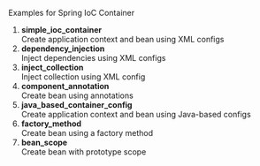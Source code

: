 Examples for Spring IoC Container

1. **simple_ioc_container**  
Create application context and bean using XML configs
2. **dependency_injection**  
Inject dependencies using XML configs
3. **inject_collection**  
Inject collection using XML config
4. **component_annotation**  
Create bean using annotations
5. **java_based_container_config**    
Create application context and bean using Java-based configs
6. **factory_method**  
Create bean using a factory method
7. **bean_scope**  
Create bean with prototype scope
